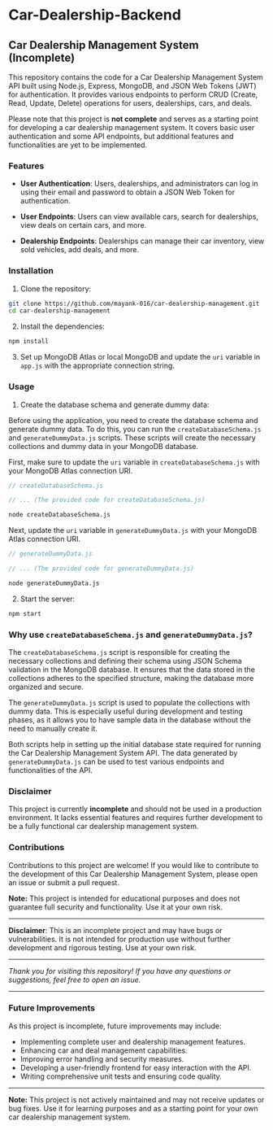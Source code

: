 # Car-Dealership-Backend

## Car Dealership Management System (Incomplete)

This repository contains the code for a Car Dealership Management System API built using Node.js, Express, MongoDB, and JSON Web Tokens (JWT) for authentication. It provides various endpoints to perform CRUD (Create, Read, Update, Delete) operations for users, dealerships, cars, and deals.

Please note that this project is **not complete** and serves as a starting point for developing a car dealership management system. It covers basic user authentication and some API endpoints, but additional features and functionalities are yet to be implemented.

### Features

- **User Authentication**: Users, dealerships, and administrators can log in using their email and password to obtain a JSON Web Token for authentication.

- **User Endpoints**: Users can view available cars, search for dealerships, view deals on certain cars, and more.

- **Dealership Endpoints**: Dealerships can manage their car inventory, view sold vehicles, add deals, and more.

### Installation

1. Clone the repository:

```bash
git clone https://github.com/mayank-016/car-dealership-management.git
cd car-dealership-management
```

2. Install the dependencies:

```bash
npm install
```

3. Set up MongoDB Atlas or local MongoDB and update the `uri` variable in `app.js` with the appropriate connection string.

### Usage

1. Create the database schema and generate dummy data:

Before using the application, you need to create the database schema and generate dummy data. To do this, you can run the `createDatabaseSchema.js` and `generateDummyData.js` scripts. These scripts will create the necessary collections and dummy data in your MongoDB database.

First, make sure to update the `uri` variable in `createDatabaseSchema.js` with your MongoDB Atlas connection URI.

```javascript
// createDatabaseSchema.js

// ... (The provided code for createDatabaseSchema.js)
```

```bash
node createDatabaseSchema.js
```

Next, update the `uri` variable in `generateDummyData.js` with your MongoDB Atlas connection URI.

```javascript
// generateDummyData.js

// ... (The provided code for generateDummyData.js)
```

```bash
node generateDummyData.js
```

2. Start the server:

```bash
npm start
```

### Why use `createDatabaseSchema.js` and `generateDummyData.js`?

The `createDatabaseSchema.js` script is responsible for creating the necessary collections and defining their schema using JSON Schema validation in the MongoDB database. It ensures that the data stored in the collections adheres to the specified structure, making the database more organized and secure.

The `generateDummyData.js` script is used to populate the collections with dummy data. This is especially useful during development and testing phases, as it allows you to have sample data in the database without the need to manually create it.

Both scripts help in setting up the initial database state required for running the Car Dealership Management System API. The data generated by `generateDummyData.js` can be used to test various endpoints and functionalities of the API.

### Disclaimer

This project is currently **incomplete** and should not be used in a production environment. It lacks essential features and requires further development to be a fully functional car dealership management system.

### Contributions

Contributions to this project are welcome! If you would like to contribute to the development of this Car Dealership Management System, please open an issue or submit a pull request.

**Note:** This project is intended for educational purposes and does not guarantee full security and functionality. Use it at your own risk.

---

**Disclaimer**: This is an incomplete project and may have bugs or vulnerabilities. It is not intended for production use without further development and rigorous testing. Use at your own risk.

---

_Thank you for visiting this repository! If you have any questions or suggestions, feel free to open an issue._

---

### Future Improvements

As this project is incomplete, future improvements may include:

- Implementing complete user and dealership management features.
- Enhancing car and deal management capabilities.
- Improving error handling and security measures.
- Developing a user-friendly frontend for easy interaction with the API.
- Writing comprehensive unit tests and ensuring code quality.

---

**Note:** This project is not actively maintained and may not receive updates or bug fixes. Use it for learning purposes and as a starting point for your own car dealership management system.

